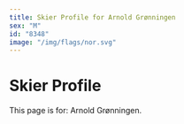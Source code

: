 ```yaml
---
title: Skier Profile for Arnold Grønningen
sex: "M"
id: "8348"
image: "/img/flags/nor.svg" 
---
```


# Skier Profile

This page is for: Arnold Grønningen.
    